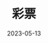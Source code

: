 ---
layout: post
title:  彩票
date:   2023-05-13
permalink: /2023/05/13
categories: essay xian-hua
---
